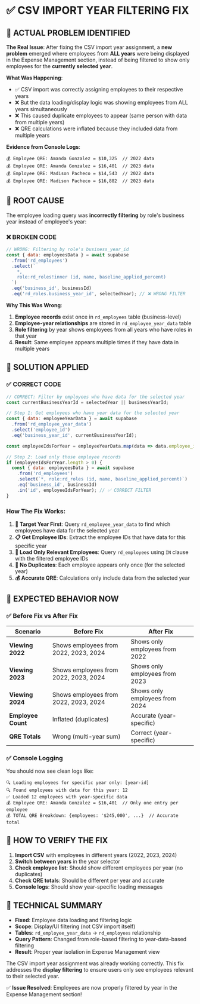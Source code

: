 # ✅ CSV IMPORT YEAR FILTERING FIX

## 🚨 **ACTUAL PROBLEM IDENTIFIED**

**The Real Issue**: After fixing the CSV import year assignment, a **new problem** emerged where employees from **ALL years** were being displayed in the Expense Management section, instead of being filtered to show only employees for the **currently selected year**.

**What Was Happening**:
- ✅ CSV import was correctly assigning employees to their respective years 
- ❌ But the data loading/display logic was showing employees from ALL years simultaneously
- ❌ This caused duplicate employees to appear (same person with data from multiple years)
- ❌ QRE calculations were inflated because they included data from multiple years

**Evidence from Console Logs**:
```
💰 Employee QRE: Amanda Gonzalez = $10,325  // 2022 data
💰 Employee QRE: Amanda Gonzalez = $16,401  // 2023 data  
💰 Employee QRE: Madison Pacheco = $14,543  // 2022 data
💰 Employee QRE: Madison Pacheco = $16,882  // 2023 data
```

## 🔧 **ROOT CAUSE**

The employee loading query was **incorrectly filtering** by role's business year instead of employee's year:

### **❌ BROKEN CODE**
```javascript
// WRONG: Filtering by role's business_year_id
const { data: employeesData } = await supabase
  .from('rd_employees')
  .select(`
    *,
    role:rd_roles!inner (id, name, baseline_applied_percent)
  `)
  .eq('business_id', businessId)
  .eq('rd_roles.business_year_id', selectedYear); // ❌ WRONG FILTER
```

**Why This Was Wrong**:
1. **Employee records** exist once in `rd_employees` table (business-level)
2. **Employee-year relationships** are stored in `rd_employee_year_data` table  
3. **Role filtering** by year shows employees from all years who have roles in that year
4. **Result**: Same employee appears multiple times if they have data in multiple years

## 🎯 **SOLUTION APPLIED**

### **✅ CORRECT CODE**
```javascript
// CORRECT: Filter by employees who have data for the selected year
const currentBusinessYearId = selectedYear || businessYearId;

// Step 1: Get employees who have year data for the selected year
const { data: employeeYearData } = await supabase
  .from('rd_employee_year_data')
  .select('employee_id')
  .eq('business_year_id', currentBusinessYearId);

const employeeIdsForYear = employeeYearData.map(data => data.employee_id);

// Step 2: Load only those employee records
if (employeeIdsForYear.length > 0) {
  const { data: employeesData } = await supabase
    .from('rd_employees')
    .select(`*, role:rd_roles (id, name, baseline_applied_percent)`)
    .eq('business_id', businessId)
    .in('id', employeeIdsForYear); // ✅ CORRECT FILTER
}
```

### **How The Fix Works**:

1. **🎯 Target Year First**: Query `rd_employee_year_data` to find which employees have data for the selected year
2. **📋 Get Employee IDs**: Extract the employee IDs that have data for this specific year  
3. **👥 Load Only Relevant Employees**: Query `rd_employees` using `IN` clause with the filtered employee IDs
4. **🚫 No Duplicates**: Each employee appears only once (for the selected year)
5. **💰 Accurate QRE**: Calculations only include data from the selected year

## 🎯 **EXPECTED BEHAVIOR NOW**

### **✅ Before Fix vs After Fix**

| Scenario | Before Fix | After Fix |
|----------|------------|-----------|
| **Viewing 2022** | Shows employees from 2022, 2023, 2024 | Shows only employees from 2022 |
| **Viewing 2023** | Shows employees from 2022, 2023, 2024 | Shows only employees from 2023 |
| **Viewing 2024** | Shows employees from 2022, 2023, 2024 | Shows only employees from 2024 |
| **Employee Count** | Inflated (duplicates) | Accurate (year-specific) |
| **QRE Totals** | Wrong (multi-year sum) | Correct (year-specific) |

### **✅ Console Logging**

You should now see clean logs like:
```
🔍 Loading employees for specific year only: [year-id]
🔍 Found employees with data for this year: 12
✅ Loaded 12 employees with year-specific data
💰 Employee QRE: Amanda Gonzalez = $16,401  // Only one entry per employee
💰 TOTAL QRE Breakdown: {employees: '$245,000', ...}  // Accurate total
```

## 🧪 **HOW TO VERIFY THE FIX**

1. **Import CSV** with employees in different years (2022, 2023, 2024)
2. **Switch between years** in the year selector
3. **Check employee list**: Should show different employees per year (no duplicates)
4. **Check QRE totals**: Should be different per year and accurate
5. **Console logs**: Should show year-specific loading messages

## 📝 **TECHNICAL SUMMARY**

- **Fixed**: Employee data loading and filtering logic
- **Scope**: Display/UI filtering (not CSV import itself)  
- **Tables**: `rd_employee_year_data` → `rd_employees` relationship
- **Query Pattern**: Changed from role-based filtering to year-data-based filtering
- **Result**: Proper year isolation in Expense Management view

The CSV import year assignment was already working correctly. This fix addresses the **display filtering** to ensure users only see employees relevant to their selected year.

✅ **Issue Resolved**: Employees are now properly filtered by year in the Expense Management section! 